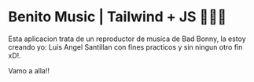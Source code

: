 # Benito Music | Tailwind + JS 🐰💜🌴

Esta aplicacion trata de un reproductor de musica de Bad Bonny, la estoy creando yo: Luis Angel Santillan con fines practicos y sin ningun otro fin xD!.

Vamo a alla!!
